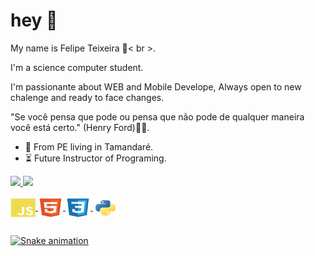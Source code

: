 # hey 🖖
My name is Felipe Teixeira 👦< br >.

I'm a science computer student.

I'm passionante about WEB and Mobile Develope, Always open to new chalenge and ready to face changes.

"Se você pensa que pode ou pensa que não pode de qualquer maneira você está certo." (Henry Ford)👨‍🚀.
-   📍  From PE living in Tamandaré.
-  ⏳ Future Instructor of Programing.

 <div>
  <a href="https://github.com/Feppeli">
  <img height="180em" src="https://github-readme-stats.vercel.app/api?username=Feppeli&show_icons=true&theme=dracula&include_all_commits=true&count_private=true"/>
  <img height="180em" src="https://github-readme-stats.vercel.app/api/top-langs/?username=Feppeli&layout=compact&langs_count=16&theme=dracula"/>
<div>
<div style="display: inline_block"><br>
  <img align="center" alt="Rafa-Js" height="30" width="40" src="https://raw.githubusercontent.com/devicons/devicon/master/icons/javascript/javascript-plain.svg">
  <img align="center" alt="Rafa-HTML" height="30" width="40" src="https://raw.githubusercontent.com/devicons/devicon/master/icons/html5/html5-original.svg">
  <img align="center" alt="Rafa-CSS" height="30" width="40" src="https://raw.githubusercontent.com/devicons/devicon/master/icons/css3/css3-original.svg">
  <img align="center" alt="Rafa-Python" height="30" width="40" src="https://raw.githubusercontent.com/devicons/devicon/master/icons/python/python-original.svg">
</div>
 
 ##

<div> 

  ![Snake animation](https://github.com/Feppeli/Feppeli/blob/output/github-contribution-grid-snake.svg)

</div>
